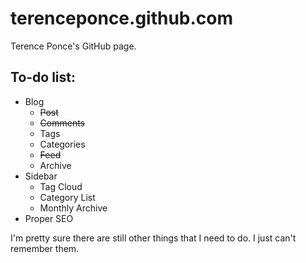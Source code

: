 # terenceponce.github.com
Terence Ponce's GitHub page.

## To-do list:
* Blog
    * ~~Post~~
    * ~~Comments~~
    * Tags
    * Categories
    * ~~Feed~~
    * Archive
* Sidebar
    * Tag Cloud
    * Category List
    * Monthly Archive
* Proper SEO

I'm pretty sure there are still other things that I need to do. I just can't remember them.

